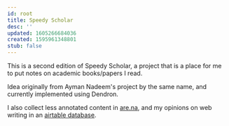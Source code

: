 ```yaml
---
id: root
title: Speedy Scholar
desc: ''
updated: 1605266684036
created: 1595961348801
stub: false
---
```


This is a second edition of Speedy Scholar, a project that is a place for me to put notes on academic books/papers I read.

Idea originally from Ayman Nadeem's project by the same name, and currently implemented using Dendron. 

I also collect less annotated content in [are.na](https://www.are.na/deblina-mukherjee), and my opinions on web writing in an [airtable database](https://airtable.com/invite/l?inviteId=invxItS97AlKO9uFL&inviteToken=e332cf65331557f709bc2d3d0cdce9d8196bd1f17a17a49de6b87b296e8fa4b1&utm_source=email). 